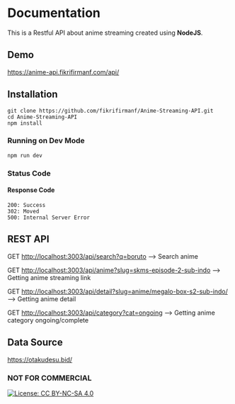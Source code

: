 # Documentation

This is a Restful API about anime streaming created using **NodeJS**.

## Demo

<https://anime-api.fikrifirmanf.com/api/>

## Installation

```
git clone https://github.com/fikrifirmanf/Anime-Streaming-API.git
cd Anime-Streaming-API
npm install
```

### Running on Dev Mode

```
npm run dev
```

### Status Code

#### Response Code

```
200: Success
302: Moved
500: Internal Server Error
```

## REST API

GET <http://localhost:3003/api/search?q=boruto> --> Search anime

GET <http://localhost:3003/api/anime?slug=skms-episode-2-sub-indo> --> Getting anime streaming link

GET <http://localhost:3003/api/detail?slug=anime/megalo-box-s2-sub-indo/> --> Getting anime detail

GET <http://localhost:3003/api/category?cat=ongoing> --> Getting anime category ongoing/complete

## Data Source

<https://otakudesu.bid/>

### NOT FOR COMMERCIAL

[![License: CC BY-NC-SA 4.0](https://img.shields.io/badge/License-CC%20BY--NC--SA%204.0-lightgrey.svg)](http://creativecommons.org/licenses/by-nc-sa/4.0/)
